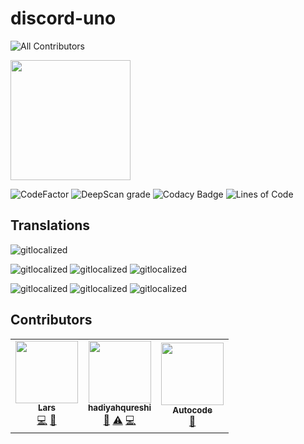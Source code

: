 # discord-uno

<!-- ALL-CONTRIBUTORS-BADGE:START - Do not remove or modify this section -->

[](#contributors-)![All Contributors](https://img.shields.io/badge/all_contributors-3-orange.svg?style=flat-square)

<!-- ALL-CONTRIBUTORS-BADGE:END -->

[](https://open.autocode.com/)<img src="https://open.autocode.com/static/images/open.svg?" width="192">

[](https://www.codefactor.io/repository/github/larssieboy18/discord-uno)![CodeFactor](https://www.codefactor.io/repository/github/larssieboy18/discord-uno/badge) [](https://deepscan.io/dashboard#view=project&tid=18640&pid=22229&bid=653932)![DeepScan grade](https://deepscan.io/api/teams/18640/projects/22229/branches/653932/badge/grade.svg) [](https://www.codacy.com/gh/larssieboy18/discord-uno/dashboard?utm_source=github.com&utm_medium=referral&utm_content=larssieboy18/discord-uno&utm_campaign=Badge_Grade)![Codacy Badge](https://app.codacy.com/project/badge/Grade/ac2f952738c14ea9b587a38d6d963a1f) [](https://sonarcloud.io/summary/new_code?id=larssieboy18_discord-uno)![Lines of Code](https://sonarcloud.io/api/project_badges/measure?project=larssieboy18_discord-uno&metric=ncloc)

## Translations

[](https://gitlocalize.com/repo/7956/whole_project?utm_source=badge)![gitlocalized ](https://gitlocalize.com/repo/7956/whole_project/badge.svg)

[](https://gitlocalize.com/repo/7956/de?utm_source=badge)![gitlocalized ](https://gitlocalize.com/repo/7956/de/badge.svg) [](https://gitlocalize.com/repo/7956/es?utm_source=badge)![gitlocalized ](https://gitlocalize.com/repo/7956/es/badge.svg) [](https://gitlocalize.com/repo/7956/fr?utm_source=badge)![gitlocalized ](https://gitlocalize.com/repo/7956/fr/badge.svg)

[](https://gitlocalize.com/repo/7956/nl?utm_source=badge)![gitlocalized ](https://gitlocalize.com/repo/7956/nl/badge.svg) [](https://gitlocalize.com/repo/7956/pt?utm_source=badge)![gitlocalized ](https://gitlocalize.com/repo/7956/pt/badge.svg) [](https://gitlocalize.com/repo/7956/zh?utm_source=badge)![gitlocalized ](https://gitlocalize.com/repo/7956/zh/badge.svg)

## Contributors

<!-- ALL-CONTRIBUTORS-LIST:START - Do not remove or modify this section -->

<!-- prettier-ignore-start -->

<!-- markdownlint-disable -->

<table>
  <tbody>
    <tr>
      <td align="center">
<a href="autocode.com/CreeperTown"><img src="https://avatars.githubusercontent.com/u/9215689?v=4?s=100" width="100px;" alt=""><br><sub><b>Lars</b></sub></a><br><a href="https://github.com/larssieboy18/discord-uno/commits?author=larssieboy18" title="Code">💻</a> <a href="https://github.com/larssieboy18/discord-uno/commits?author=larssieboy18" title="Documentation">📖</a>
</td>
      <td align="center">
<a href="https://github.com/hadiyahqureshi"><img src="https://avatars.githubusercontent.com/u/39827241?v=4?s=100" width="100px;" alt=""><br><sub><b>hadiyahqureshi</b></sub></a><br><a href="#ideas-hadiyahqureshi" title="Ideas, Planning, &amp; Feedback">🤔</a> <a href="https://github.com/larssieboy18/discord-uno/commits?author=hadiyahqureshi" title="Tests">⚠️</a> <a href="https://github.com/larssieboy18/discord-uno/commits?author=hadiyahqureshi" title="Code">💻</a>
</td>
      <td align="center">
<a href="https://autocode.com/"><img src="https://avatars.githubusercontent.com/u/80448855?v=4?s=100" width="100px;" alt=""><br><sub><b>Autocode</b></sub></a><br><a href="#tool-acode" title="Tools">🔧</a>
</td>
    </tr>
  </tbody>
</table>

<!-- markdownlint-restore -->

<!-- prettier-ignore-end -->

<!-- ALL-CONTRIBUTORS-LIST:END -->
